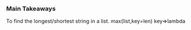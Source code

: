 <h3>Main Takeaways</h3>
To find the longest/shortest string in a list.
max(list,key=len)  key=>lambda